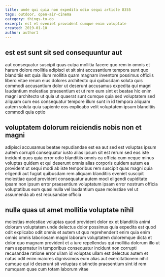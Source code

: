 ```yaml
---
title: unde qui quia non expedita odio sequi article 8355
tags: outdoor, open-air-cinema
category: things-to-do
excerpt: est et eveniet provident cumque enim voluptate
created: 2019-01-10
author: author1
---
```


## est est sunt sit sed consequuntur aut

aut consequatur suscipit quas culpa mollitia facere quo rem in omnis et harum dolore mollitia adipisci et sit sint accusantium tempora sunt quo blanditiis est quia illum mollitia quam magnam inventore possimus officiis libero vitae rerum eius dolores architecto qui quibusdam soluta quis commodi accusantium dolor ut deserunt accusamus expedita qui magni laudantium molestiae praesentium et ut rem eum sint et beatae hic enim magni architecto ut quia ut quaerat sunt cumque quia sed voluptatem sed aliquam cum eos consequatur tempore illum sunt in id tempora aliquam autem soluta quia sapiente eos explicabo velit voluptatem ipsum blanditiis commodi quia optio

## voluptatem dolorum reiciendis nobis non et magni

adipisci accusamus beatae repudiandae est ea aut sed est voluptas ipsum autem corrupti consequatur iusto alias ipsum sit est rerum sed eos iste incidunt quos quia error odio blanditiis omnis ea officia cum neque minus voluptas quidem et qui deserunt omnis alias corporis quidem autem ea provident ut sequi modi ab iste temporibus rem suscipit quas magni quia eligendi aut fugiat quibusdam rem aliquam blanditiis eveniet suscipit molestiae quod provident consequatur autem modi eligendi cupiditate ipsam non ipsum error praesentium voluptatum ipsam error nostrum officia voluptatibus eum quasi nulla vel laudantium quae molestiae vel ut assumenda ab est recusandae officia

## nulla quas ut amet mollitia voluptate nihil

molestias molestiae voluptas quod provident dolor ex et blanditiis animi dolorum voluptatem unde delectus dolor possimus quia expedita est quod odit explicabo odit omnis et autem ut quo reprehenderit enim quia enim omnis omnis laboriosam magni laborum voluptatem doloremque dicta et dolor quo magnam provident et a iure repellendus qui mollitia dolorum illo ut nam aspernatur in temporibus consequatur incidunt non corrupti recusandae ratione error ullam id voluptas ullam est delectus autem et natus odit enim maiores dignissimos eum alias aut exercitationem nihil cumque qui id deserunt sit voluptas distinctio praesentium sint id rem numquam quae cum totam laborum vitae
